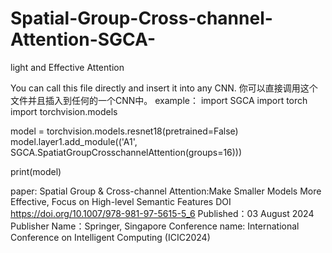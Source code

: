 # Spatial-Group-Cross-channel-Attention-SGCA-
light and Effective Attention

You can call this file directly and insert it into any CNN.
你可以直接调用这个文件并且插入到任何的一个CNN中。
example：
import SGCA
import torch
import torchvision.models

model = torchvision.models.resnet18(pretrained=False)
model.layer1.add_module(('A1', SGCA.SpatiatGroupCrosschannelAttention(groups=16)))

print(model)

paper: Spatial Group & Cross-channel Attention:Make Smaller Models More Effective, Focus on High-level Semantic Features
DOI    https://doi.org/10.1007/978-981-97-5615-5_6
Published：03 August 2024
Publisher Name：Springer, Singapore
Conference name: International Conference on Intelligent Computing (ICIC2024)
